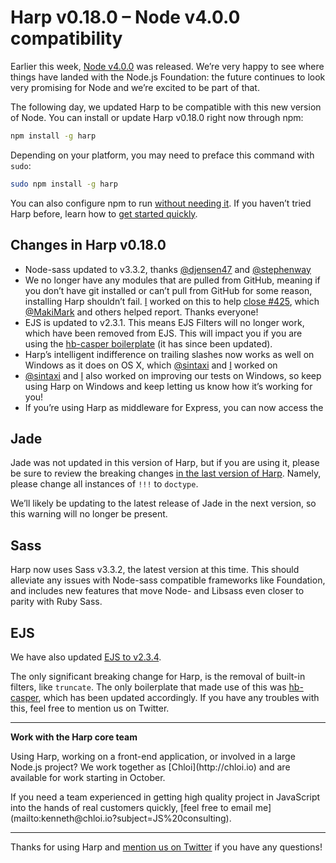 # Harp v0.18.0 – Node v4.0.0 compatibility

Earlier this week, [Node v4.0.0](https://nodejs.org/en/blog/release/v4.0.0/) was released. We’re very happy to see where things have landed with the Node.js Foundation: the future continues to look very promising for Node and we’re excited to be part of that.

The following day, we updated Harp to be compatible with this new version of Node. You can install or update Harp v0.18.0 right now through npm:

```sh
npm install -g harp
```

Depending on your platform, you may need to preface this command with `sudo`:

```sh
sudo npm install -g harp
```

You can also configure npm to run [without needing it](https://docs.npmjs.com/getting-started/fixing-npm-permissions). If you haven’t tried Harp before, learn how to [get started quickly](http://harpjs.com/docs/quick-start).

## Changes in Harp v0.18.0

- Node-sass updated to v3.3.2, thanks [@djensen47](https://github.com/djensen47) and [@stephenway](https://github.com/stephenway)
- We no longer have any modules that are pulled from GitHub, meaning if you don’t have git installed or can’t pull from GitHub for some reason, installing Harp shouldn’t fail. [I](https://github.com/kennethormandy) worked on this to help [close #425](https://github.com/sintaxi/harp/issues/425), which [@MakiMark](https://github.com/MakiMark) and others helped report. Thanks everyone!
- EJS is updated to v2.3.1. This means EJS Filters will no longer work, which have been removed from EJS. This will impact you if you are using the [hb-casper boilerplate](https://github.com/kennethormandy/hb-casper) (it has since been updated).
- Harp’s intelligent indifference on trailing slashes now works as well on Windows as it does on OS X, which [@sintaxi](https://github.com/sintaxi) and [I](https://github.com/kennethormandy) worked on
- [@sintaxi](https://github.com/sintaxi) and [I](https://github.com/kennethormandy) also worked on improving our tests on Windows, so keep using Harp on Windows and keep letting us know how it’s working for you!
- If you’re using Harp as middleware for Express, you can now access the

## Jade

Jade was not updated in this version of Harp, but if you are using it, please be sure to review the breaking changes [in the last version of Harp](/blog/v0-17-0#jade). Namely, please change all instances of `!!!` to `doctype`.

We’ll likely be updating to the latest release of Jade in the next version, so this warning will no longer be present.

## Sass

Harp now uses Sass v3.3.2, the latest version at this time. This should alleviate any issues with Node-sass compatible frameworks like Foundation, and includes new features that move Node- and Libsass even closer to parity with Ruby Sass.

## EJS

We have also updated [EJS to v2.3.4](https://github.com/mde/ejs/releases/tag/v2.3.4).

The only significant breaking change for Harp, is the removal of built-in filters, like `truncate`. The only boilerplate that made use of this was [hb-casper](https://github.com/kennethormandy/hb-casper), which has been updated accordingly. If you have any troubles with this, feel free to mention us on Twitter.

***

<div class="panel"><strong>Work with the Harp core team</strong><p>Using Harp, working on a front-end application, or involved in a large Node.js project? We work together as [Chloi](http://chloi.io) and are available for work starting in October.</p><p>If you need a team experienced in getting high quality project in JavaScript into the hands of real customers quickly, [feel free to email me](mailto:kenneth@chloi.io?subject=JS%20consulting).</p></div>

***

Thanks for using Harp and [mention us on Twitter](https://twitter.com/harpwebserver) if you have any questions!
